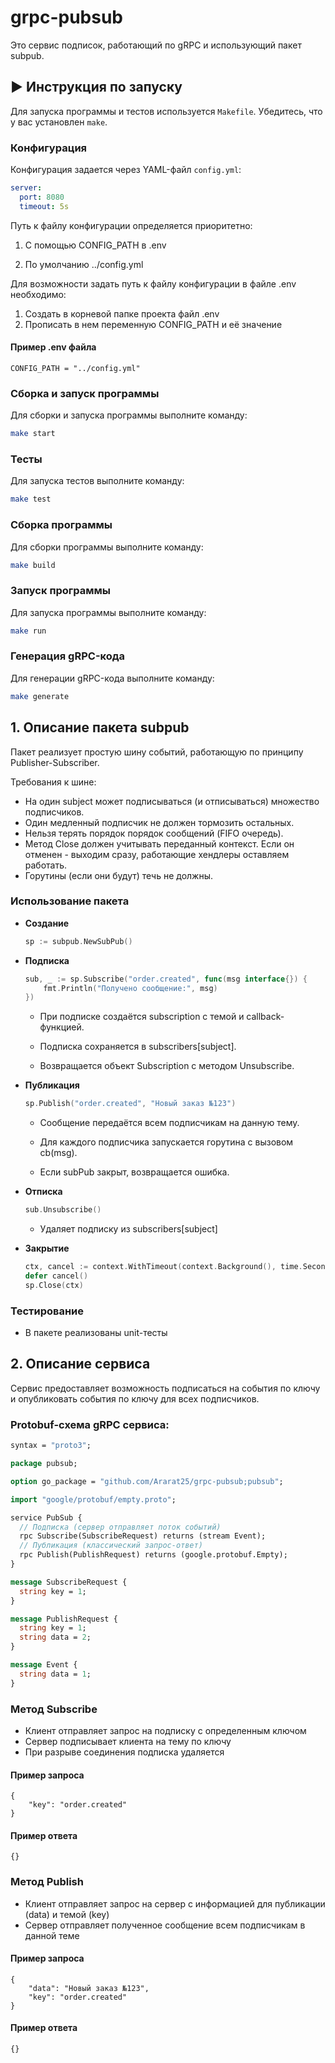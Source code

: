 # grpc-pubsub
Это сервис подписок, работающий по gRPC и использующий пакет subpub.

## ▶️ Инструкция по запуску

Для запуска программы и тестов используется `Makefile`. Убедитесь, что у вас установлен `make`.

### Конфигурация

Конфигурация задается через YAML-файл `config.yml`:

```yaml
server:
  port: 8080
  timeout: 5s
```

Путь к файлу конфигурации определяется приоритетно:

1. С помощью CONFIG_PATH в .env

2. По умолчанию ../config.yml

Для возможности задать путь к файлу конфигурации в файле .env необходимо:

1. Создать в корневой папке проекта файл .env
2. Прописать в нем переменную CONFIG_PATH и её значение

#### Пример .env файла

```
CONFIG_PATH = "../config.yml"
```

### Сборка и запуск программы

Для сборки и запуска программы выполните команду:

```sh
make start
```

### Тесты

Для запуска тестов выполните команду:

```sh
make test
```

### Сборка программы

Для сборки программы выполните команду:

```sh
make build
```

### Запуск программы

Для запуска программы выполните команду:

```sh
make run
```

### Генерация gRPC-кода

Для генерации gRPC-кода выполните команду:

```sh
make generate
```

## 1. Описание пакета subpub

Пакет реализует простую шину событий, работающую по принципу Publisher-Subscriber.

Требования к шине:
- На один subject может подписываться (и отписываться) множество подписчиков.
- Один медленный подписчик не должен тормозить остальных.
- Нельзя терять порядок порядок сообщений (FIFO очередь).
- Метод Close должен учитывать переданный контекст. Если он отменен - выходим сразу, работающие хендлеры
оставляем работать.
- Горутины (если они будут) течь не должны.

### Использование пакета
- **Создание**

    ```go
    sp := subpub.NewSubPub()
    ```

- **Подписка**

    ```go
    sub, _ := sp.Subscribe("order.created", func(msg interface{}) {
        fmt.Println("Получено сообщение:", msg)
    })
    ```

  - При подписке создаётся subscription с темой и callback-функцией.

  - Подписка сохраняется в subscribers[subject].

  - Возвращается объект Subscription с методом Unsubscribe.

- **Публикация**
    
    ```go
    sp.Publish("order.created", "Новый заказ №123")
    ```

  - Сообщение передаётся всем подписчикам на данную тему.

  - Для каждого подписчика запускается горутина с вызовом cb(msg).

  - Если subPub закрыт, возвращается ошибка.

- **Отписка**

    ```go
    sub.Unsubscribe()
    ```

  - Удаляет подписку из subscribers[subject]

- **Закрытие**

    ```go
    ctx, cancel := context.WithTimeout(context.Background(), time.Second)
    defer cancel()
    sp.Close(ctx)
    ```

### Тестирование

- В пакете реализованы unit-тесты

## 2. Описание сервиса

Сервис предоставляет возможность подписаться на события по ключу и опубликовать события по ключу для всех
подписчиков.

### Protobuf-схема gRPC сервиса:

```proto
syntax = "proto3";

package pubsub;

option go_package = "github.com/Ararat25/grpc-pubsub;pubsub";

import "google/protobuf/empty.proto";

service PubSub {
  // Подписка (сервер отправляет поток событий)
  rpc Subscribe(SubscribeRequest) returns (stream Event);
  // Публикация (классический запрос-ответ)
  rpc Publish(PublishRequest) returns (google.protobuf.Empty);
}

message SubscribeRequest {
  string key = 1;
}

message PublishRequest {
  string key = 1;
  string data = 2;
}

message Event {
  string data = 1;
}

```

### Метод Subscribe
- Клиент отправляет запрос на подписку с определенным ключом
- Сервер подписывает клиента на тему по ключу
- При разрыве соединения подписка удаляется
#### Пример запроса
```
{
    "key": "order.created"
}
```
#### Пример ответа
```
{}
```
### Метод Publish
- Клиент отправляет запрос на сервер с информацией для публикации (data) и темой (key) 
- Сервер отправляет полученное сообщение всем подписчикам в данной теме
#### Пример запроса
```
{
    "data": "Новый заказ №123",
    "key": "order.created"
}
```
#### Пример ответа
```
{}
```